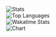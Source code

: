 ![Stats](https://github-readme-stats.vercel.app/api?username=palapapa&show_icons=true&theme=merko&layout)
<br>
![Top Languages](https://github-readme-stats.vercel.app/api/top-langs/?username=palapapa&theme=merko&layout=compact)
<br>
![Wakatime Stats](https://github-readme-stats.vercel.app/api/wakatime?username=palapapa&theme=merko)
<br>
![Chart](https://wakatime.com/share/@palapapa/63c2c5ff-9f16-4859-84cd-12a95799a726.svg)
